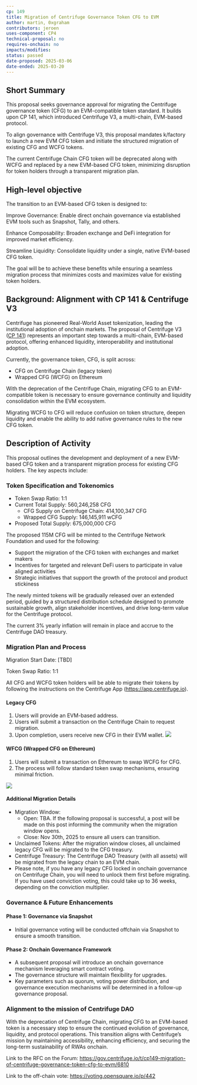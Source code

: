 ```yaml
---
cp: 149
title: Migration of Centrifuge Governance Token CFG to EVM
author: martin, 0xgraham
contributors: jeroen
uses-component: CP4
technical-proposal: no
requires-onchain: no
impacts/modifies: 
status: passed
date-proposed: 2025-03-06
date-ended: 2025-03-20
---
```


## Short Summary
This proposal seeks governance approval for migrating the Centrifuge governance token (CFG) to an EVM-compatible token standard. It builds upon CP 141, which introduced Centrifuge V3, a multi-chain, EVM-based protocol.

To align governance with Centrifuge V3, this proposal mandates k/factory to launch a new EVM CFG token and initiate the structured migration of existing CFG and WCFG tokens.

The current Centrifuge Chain CFG token will be deprecated along with WCFG and replaced by a new EVM-based CFG token, minimizing disruption for token holders through a transparent migration plan.

## High-level objective
The transition to an EVM-based CFG token is designed to:

Improve Governance: Enable direct onchain governance via established EVM tools such as Snapshot, Tally, and others.

Enhance Composability: Broaden exchange and DeFi integration for improved market efficiency.

Streamline Liquidity: Consolidate liquidity under a single, native EVM-based CFG token.

The goal will be to achieve these benefits while ensuring a seamless migration process that minimizes costs and maximizes value for existing token holders.

## Background: Alignment with CP 141 & Centrifuge V3

Centrifuge has pioneered Real-World Asset tokenization, leading the institutional adoption of onchain markets. The proposal of Centrifuge V3 ([CP 141](https://github.com/centrifuge/cps/blob/main/cps/CP141/CP141.md)) represents an important step towards a multi-chain, EVM-based protocol, offering enhanced liquidity, interoperability and institutional adoption.

Currently, the governance token, CFG, is split across:
* CFG on Centrifuge Chain (legacy token)
* Wrapped CFG (WCFG) on Ethereum

With the deprecation of the Centrifuge Chain, migrating CFG to an EVM-compatible token is necessary to ensure governance continuity and liquidity consolidation within the EVM ecosystem.

Migrating WCFG to CFG will reduce confusion on token structure, deepen liquidity and enable the ability to add native governance rules to the new CFG token.

## Description of Activity

This proposal outlines the development and deployment of a new EVM-based CFG token and a transparent migration process for existing CFG holders. The key aspects include:

### Token Specification and Tokenomics

* Token Swap Ratio: 1:1
* Current Total Supply: 560,246,258 CFG
  * CFG Supply on Centrifuge Chain: 414,100,347 CFG
  * Wrapped CFG Supply: 146,145,911 wCFG
* Proposed Total Supply: 675,000,000 CFG

The proposed 115M CFG will be minted to the Centrifuge Network Foundation and used for the following:

* Support the migration of the CFG token with exchanges and market makers
* Incentives for targeted and relevant DeFi users to participate in value aligned activities
* Strategic initiatives that support the growth of the protocol and product stickiness

The newly minted tokens will be gradually released over an extended period, guided by a structured distribution schedule designed to promote sustainable growth, align stakeholder incentives, and drive long-term value for the Centrifuge protocol.

The current 3% yearly inflation will remain in place and accrue to the Centrifuge DAO treasury.

### Migration Plan and Process

Migration Start Date: [TBD]

Token Swap Ratio: 1:1

All CFG and WCFG token holders will be able to migrate their tokens by following the instructions on the Centrifuge App (https://app.centrifuge.io).

#### Legacy CFG

1. Users will provide an EVM-based address.
2. Users will submit a transaction on the Centrifuge Chain to request migration.
3. Upon completion, users receive new CFG in their EVM wallet.
![](../CP149/migration.png)

#### WFCG (Wrapped CFG on Ethereum)

1. Users will submit a transaction on Ethereum to swap WCFG for CFG.
2. The process will follow standard token swap mechanisms, ensuring minimal friction.

![](../CP149/migration2.png)
#### Additional Migration Details

* Migration Window:
  * Open: TBA. If the following proposal is successful, a post will be made on this post informing the community when the migration window opens.
  * Close: Nov 30th, 2025 to ensure all users can transition.
* Unclaimed Tokens: After the migration window closes, all unclaimed legacy CFG will be migrated to the CFG treasury.
* Centrifuge Treasury: The Centrifuge DAO Treasury (with all assets) will be migrated from the legacy chain to an EVM chain.
* Please note, if you have any legacy CFG locked in onchain governance on Centrifuge Chain, you will need to unlock them first before migrating. If you have used conviction voting, this could take up to 36 weeks, depending on the conviction multiplier.

### Governance & Future Enhancements

#### Phase 1: Governance via Snapshot
* Initial governance voting will be conducted offchain via Snapshot to ensure a smooth transition.

#### Phase 2: Onchain Governance Framework
* A subsequent proposal will introduce an onchain governance mechanism leveraging smart contract voting.
* The governance structure will maintain flexibility for upgrades.
* Key parameters such as quorum, voting power distribution, and governance execution mechanisms will be determined in a follow-up governance proposal.

### Alignment to the mission of Centrifuge DAO

With the deprecation of Centrifuge Chain, migrating CFG to an EVM-based token is a necessary step to ensure the continued evolution of governance, liquidity, and protocol operations. This transition aligns with Centrifuge’s mission by maintaining accessibility, enhancing efficiency, and securing the long-term sustainability of RWAs onchain.



Link to the RFC on the Forum:  https://gov.centrifuge.io/t/cp149-migration-of-centrifuge-governance-token-cfg-to-evm/6810

Link to the off-chain vote: https://voting.opensquare.io/p/442
